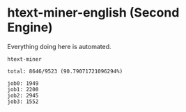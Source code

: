 # htext-miner-english (Second Engine)

Everything doing here is automated.

```
htext-miner

total: 8646/9523 (90.79071721096294%)

job0: 1949
job1: 2200
job2: 2945
job3: 1552
```